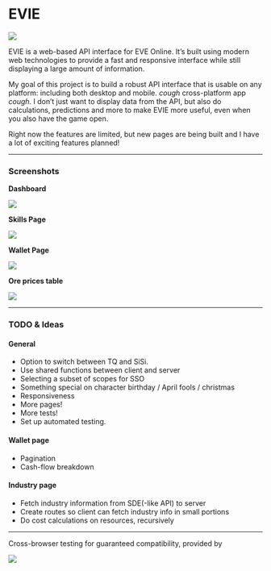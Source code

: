 # EVIE

[![](https://img.shields.io/badge/fly_safe-o7-2F849E.svg?style=for-the-badge)](https://www.eveonline.com/)

EVIE is a web-based API interface for EVE Online. It’s built using modern web technologies to provide a fast and responsive interface while still displaying a large amount of information.

My goal of this project is to build a robust API interface that is usable on any platform: including both desktop and mobile. *cough* cross-platform app *cough*. I don’t just want to display data from the API, but also do calculations, predictions and more to make EVIE more useful, even when you also have the game open.

Right now the features are limited, but new pages are being built and I have a lot of exciting features planned!

---

### Screenshots
**Dashboard**

![](https://discourse-cdn-sjc1.com/eveonline/uploads/default/original/3X/3/c/3c85ba76bd9a07094fcdf1f6514f7b9ad011eac5.png)

**Skills Page**

![](https://discourse-cdn-sjc1.com/eveonline/uploads/default/original/3X/7/b/7b1bebf9af1891e7ab20672364694a6a6cc1107a.png)

**Wallet Page**

![](https://discourse-cdn-sjc1.com/eveonline/uploads/default/original/3X/8/5/85918fa3469a553295603760681ae6cbac743f05.png)

**Ore prices table**

![](https://discourse-cdn-sjc1.com/eveonline/uploads/default/original/3X/b/4/b434f9da4e3628d1fc7ff523ea6bbaed58e18f56.png)

---

### TODO & Ideas

#### General
* Option to switch between TQ and SiSi.
* Use shared functions between client and server
* Selecting a subset of scopes for SSO
* Something special on character birthday / April fools / christmas
* Responsiveness
* More pages!
* More tests!
* Set up automated testing.

#### Wallet page
* Pagination
* Cash-flow breakdown

#### Industry page
* Fetch industry information from SDE(-like API) to server
* Create routes so client can fetch industry info in small portions
* Do cost calculations on resources, recursively

---

Cross-browser testing for guaranteed compatibility, provided by

[![](https://camo.githubusercontent.com/f33f902e2e990851bff52b6e284c4f384f89378b/68747470733a2f2f7777772e62726f77736572737461636b2e636f6d2f696d616765732f6d61696c2f62726f77736572737461636b2d6c6f676f2d666f6f7465722e706e67)](https://browserstack.com)
